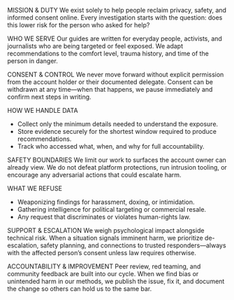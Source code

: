 MISSION & DUTY
We exist solely to help people reclaim privacy, safety, and informed consent online. Every investigation starts with the question: does this lower risk for the person who asked for help?

WHO WE SERVE
Our guides are written for everyday people, activists, and journalists who are being targeted or feel exposed. We adapt recommendations to the comfort level, trauma history, and time of the person in danger.

CONSENT & CONTROL
We never move forward without explicit permission from the account holder or their documented delegate. Consent can be withdrawn at any time—when that happens, we pause immediately and confirm next steps in writing.

HOW WE HANDLE DATA
- Collect only the minimum details needed to understand the exposure.
- Store evidence securely for the shortest window required to produce recommendations.
- Track who accessed what, when, and why for full accountability.

SAFETY BOUNDARIES
We limit our work to surfaces the account owner can already view. We do not defeat platform protections, run intrusion tooling, or encourage any adversarial actions that could escalate harm.

WHAT WE REFUSE
- Weaponizing findings for harassment, doxing, or intimidation.
- Gathering intelligence for political targeting or commercial resale.
- Any request that discriminates or violates human-rights law.

SUPPORT & ESCALATION
We weigh psychological impact alongside technical risk. When a situation signals imminent harm, we prioritize de-escalation, safety planning, and connections to trusted responders—always with the affected person’s consent unless law requires otherwise.

ACCOUNTABILITY & IMPROVEMENT
Peer review, red teaming, and community feedback are built into our cycle. When we find bias or unintended harm in our methods, we publish the issue, fix it, and document the change so others can hold us to the same bar.
